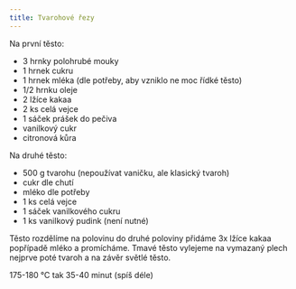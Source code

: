 ```yaml
---
title: Tvarohové řezy
---
```


Na první těsto:

* 3 hrnky polohrubé mouky
* 1 hrnek cukru
* 1 hrnek mléka (dle potřeby, aby vzniklo ne moc řídké těsto)
* 1/2 hrnku	oleje
* 2 lžíce	kakaa
* 2 ks celá vejce
* 1 sáček	prášek do pečiva
* vanilkový cukr
* citronová kůra

Na druhé těsto:
* 500 g	tvarohu (nepoužívat vaničku, ale klasický tvaroh)
* cukr dle chutí
* mléko dle potřeby
* 1 ks celá vejce
* 1 sáček	vanilkového cukru
* 1 ks vanilkový pudink (není nutné)

Těsto rozdělíme na polovinu do druhé poloviny přidáme 3x lžíce kakaa popřípadě mléko a promícháme.
Tmavé těsto vylejeme na vymazaný plech nejprve poté tvaroh a na závěr světlé těsto.

175-180 °C tak 35-40 minut (spíš déle)